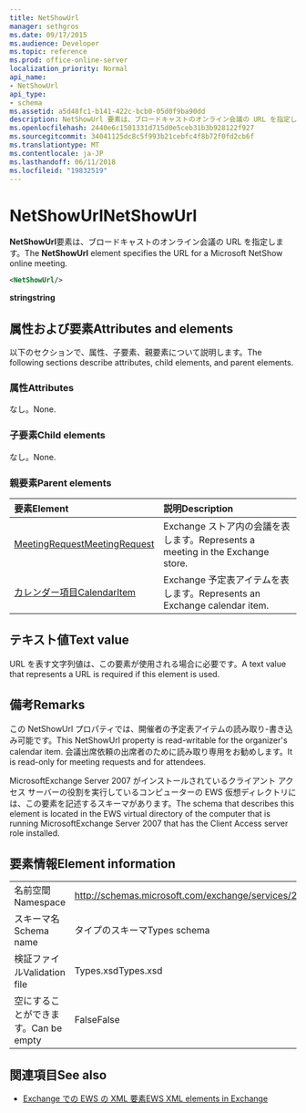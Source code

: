```yaml
---
title: NetShowUrl
manager: sethgros
ms.date: 09/17/2015
ms.audience: Developer
ms.topic: reference
ms.prod: office-online-server
localization_priority: Normal
api_name:
- NetShowUrl
api_type:
- schema
ms.assetid: a5d48fc1-b141-422c-bcb0-05d0f9ba90dd
description: NetShowUrl 要素は、ブロードキャストのオンライン会議の URL を指定します。
ms.openlocfilehash: 2440e6c1501331d715d0e5ceb31b3b928122f927
ms.sourcegitcommit: 34041125dc8c5f993b21cebfc4f8b72f0fd2cb6f
ms.translationtype: MT
ms.contentlocale: ja-JP
ms.lasthandoff: 06/11/2018
ms.locfileid: "19832519"
---
```

# <a name="netshowurl"></a><span data-ttu-id="a7088-103">NetShowUrl</span><span class="sxs-lookup"><span data-stu-id="a7088-103">NetShowUrl</span></span>

<span data-ttu-id="a7088-104">**NetShowUrl**要素は、ブロードキャストのオンライン会議の URL を指定します。</span><span class="sxs-lookup"><span data-stu-id="a7088-104">The **NetShowUrl** element specifies the URL for a Microsoft NetShow online meeting.</span></span> 
  
```xml
<NetShowUrl/>
```

 <span data-ttu-id="a7088-105">**string**</span><span class="sxs-lookup"><span data-stu-id="a7088-105">**string**</span></span>
## <a name="attributes-and-elements"></a><span data-ttu-id="a7088-106">属性および要素</span><span class="sxs-lookup"><span data-stu-id="a7088-106">Attributes and elements</span></span>

<span data-ttu-id="a7088-107">以下のセクションで、属性、子要素、親要素について説明します。</span><span class="sxs-lookup"><span data-stu-id="a7088-107">The following sections describe attributes, child elements, and parent elements.</span></span>
  
### <a name="attributes"></a><span data-ttu-id="a7088-108">属性</span><span class="sxs-lookup"><span data-stu-id="a7088-108">Attributes</span></span>

<span data-ttu-id="a7088-109">なし。</span><span class="sxs-lookup"><span data-stu-id="a7088-109">None.</span></span>
  
### <a name="child-elements"></a><span data-ttu-id="a7088-110">子要素</span><span class="sxs-lookup"><span data-stu-id="a7088-110">Child elements</span></span>

<span data-ttu-id="a7088-111">なし。</span><span class="sxs-lookup"><span data-stu-id="a7088-111">None.</span></span>
  
### <a name="parent-elements"></a><span data-ttu-id="a7088-112">親要素</span><span class="sxs-lookup"><span data-stu-id="a7088-112">Parent elements</span></span>

|<span data-ttu-id="a7088-113">**要素**</span><span class="sxs-lookup"><span data-stu-id="a7088-113">**Element**</span></span>|<span data-ttu-id="a7088-114">**説明**</span><span class="sxs-lookup"><span data-stu-id="a7088-114">**Description**</span></span>|
|:-----|:-----|
|[<span data-ttu-id="a7088-115">MeetingRequest</span><span class="sxs-lookup"><span data-stu-id="a7088-115">MeetingRequest</span></span>](meetingrequest.md) <br/> |<span data-ttu-id="a7088-116">Exchange ストア内の会議を表します。</span><span class="sxs-lookup"><span data-stu-id="a7088-116">Represents a meeting in the Exchange store.</span></span>  <br/> |
|[<span data-ttu-id="a7088-117">カレンダー項目</span><span class="sxs-lookup"><span data-stu-id="a7088-117">CalendarItem</span></span>](calendaritem.md) <br/> |<span data-ttu-id="a7088-118">Exchange 予定表アイテムを表します。</span><span class="sxs-lookup"><span data-stu-id="a7088-118">Represents an Exchange calendar item.</span></span>  <br/> |
   
## <a name="text-value"></a><span data-ttu-id="a7088-119">テキスト値</span><span class="sxs-lookup"><span data-stu-id="a7088-119">Text value</span></span>

<span data-ttu-id="a7088-120">URL を表す文字列値は、この要素が使用される場合に必要です。</span><span class="sxs-lookup"><span data-stu-id="a7088-120">A text value that represents a URL is required if this element is used.</span></span>
  
## <a name="remarks"></a><span data-ttu-id="a7088-121">備考</span><span class="sxs-lookup"><span data-stu-id="a7088-121">Remarks</span></span>

<span data-ttu-id="a7088-122">この NetShowUrl プロパティでは、開催者の予定表アイテムの読み取り-書き込み可能です。</span><span class="sxs-lookup"><span data-stu-id="a7088-122">This NetShowUrl property is read-writable for the organizer's calendar item.</span></span> <span data-ttu-id="a7088-123">会議出席依頼の出席者のために読み取り専用をお勧めします。</span><span class="sxs-lookup"><span data-stu-id="a7088-123">It is read-only for meeting requests and for attendees.</span></span>
  
<span data-ttu-id="a7088-124">MicrosoftExchange Server 2007 がインストールされているクライアント アクセス サーバーの役割を実行しているコンピューターの EWS 仮想ディレクトリには、この要素を記述するスキーマがあります。</span><span class="sxs-lookup"><span data-stu-id="a7088-124">The schema that describes this element is located in the EWS virtual directory of the computer that is running MicrosoftExchange Server 2007 that has the Client Access server role installed.</span></span>
  
## <a name="element-information"></a><span data-ttu-id="a7088-125">要素情報</span><span class="sxs-lookup"><span data-stu-id="a7088-125">Element information</span></span>

|||
|:-----|:-----|
|<span data-ttu-id="a7088-126">名前空間</span><span class="sxs-lookup"><span data-stu-id="a7088-126">Namespace</span></span>  <br/> |http://schemas.microsoft.com/exchange/services/2006/types  <br/> |
|<span data-ttu-id="a7088-127">スキーマ名</span><span class="sxs-lookup"><span data-stu-id="a7088-127">Schema name</span></span>  <br/> |<span data-ttu-id="a7088-128">タイプのスキーマ</span><span class="sxs-lookup"><span data-stu-id="a7088-128">Types schema</span></span>  <br/> |
|<span data-ttu-id="a7088-129">検証ファイル</span><span class="sxs-lookup"><span data-stu-id="a7088-129">Validation file</span></span>  <br/> |<span data-ttu-id="a7088-130">Types.xsd</span><span class="sxs-lookup"><span data-stu-id="a7088-130">Types.xsd</span></span>  <br/> |
|<span data-ttu-id="a7088-131">空にすることができます。</span><span class="sxs-lookup"><span data-stu-id="a7088-131">Can be empty</span></span>  <br/> |<span data-ttu-id="a7088-132">False</span><span class="sxs-lookup"><span data-stu-id="a7088-132">False</span></span>  <br/> |
   
## <a name="see-also"></a><span data-ttu-id="a7088-133">関連項目</span><span class="sxs-lookup"><span data-stu-id="a7088-133">See also</span></span>



- [<span data-ttu-id="a7088-134">Exchange での EWS の XML 要素</span><span class="sxs-lookup"><span data-stu-id="a7088-134">EWS XML elements in Exchange</span></span>](ews-xml-elements-in-exchange.md)

